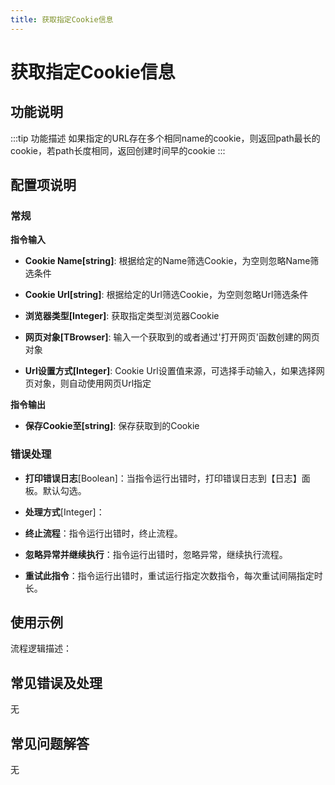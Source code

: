 ```yaml
---
title: 获取指定Cookie信息
---
```


# 获取指定Cookie信息

## 功能说明

:::tip 功能描述
如果指定的URL存在多个相同name的cookie，则返回path最长的cookie，若path长度相同，返回创建时间早的cookie
:::

## 配置项说明

### 常规

**指令输入**

- **Cookie Name[string]**: 根据给定的Name筛选Cookie，为空则忽略Name筛选条件

- **Cookie Url[string]**: 根据给定的Url筛选Cookie，为空则忽略Url筛选条件

- **浏览器类型[Integer]**: 获取指定类型浏览器Cookie

- **网页对象[TBrowser]**: 输入一个获取到的或者通过'打开网页'函数创建的网页对象

- **Url设置方式[Integer]**: Cookie Url设置值来源，可选择手动输入，如果选择网页对象，则自动使用网页Url指定


**指令输出**

- **保存Cookie至[string]**: 保存获取到的Cookie

### 错误处理

- **打印错误日志**[Boolean]：当指令运行出错时，打印错误日志到【日志】面板。默认勾选。

- **处理方式**[Integer]：

 - **终止流程**：指令运行出错时，终止流程。

 - **忽略异常并继续执行**：指令运行出错时，忽略异常，继续执行流程。

 - **重试此指令**：指令运行出错时，重试运行指定次数指令，每次重试间隔指定时长。

## 使用示例

流程逻辑描述：

## 常见错误及处理

无

## 常见问题解答

无

